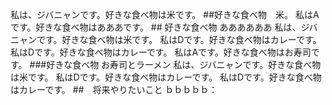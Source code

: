 私は、ジバニャンです。好きな食べ物は米です。
\##好きな食べ物　米。
私はAです。好きな食べ物はあああです。
\## 好きな食べ物
ああああああ
私は、ジバニャンです。好きな食べ物は米です。
私はDです。好きな食べ物はカレーです。
私はDです。好きな食べ物はカレーです。
私はAです。好きな食べ物はお寿司です。
\###好きな食べ物
お寿司とラーメン
私は、ジバニャンです。好きな食べ物は米です。
私はDです。好きな食べ物はカレーです。
私はDです。好きな食べ物はカレーです。
##　将来やりたいこと
ｂｂｂｂｂ：
